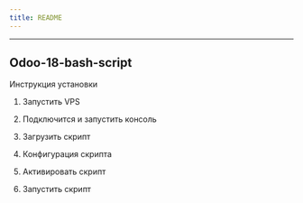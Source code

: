 ```yaml
---
title: README
---
```


---
Odoo-18-bash-script
---

Инструкция установки

1. Запустить VPS

2. Подключится и запустить консоль

3. Загрузить скрипт

4. Конфигурация скрипта

5. Активировать скрипт

6. Запустить скрипт


